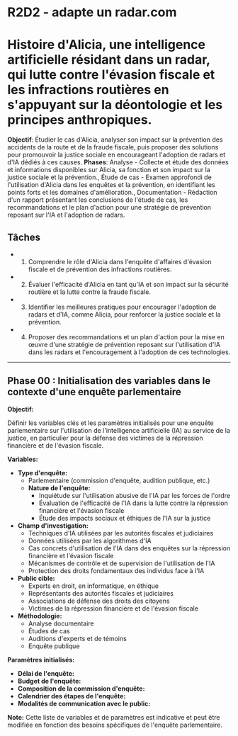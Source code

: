 
# R2D2 - adapte un radar.com
# Histoire d'Alicia, une intelligence artificielle résidant dans un radar, qui lutte contre l'évasion fiscale et les infractions routières en s'appuyant sur la déontologie et les principes anthropiques.
**Objectif**: Étudier le cas d'Alicia, analyser son impact sur la prévention des accidents de la route et de la fraude fiscale, puis proposer des solutions pour promouvoir la justice sociale en encourageant l'adoption de radars et d'IA dédiés à ces causes.
**Phases**: Analyse - Collecte et étude des données et informations disponibles sur Alicia, sa fonction et son impact sur la justice sociale et la prévention., Étude de cas - Examen approfondi de l'utilisation d'Alicia dans les enquêtes et la prévention, en identifiant les points forts et les domaines d'amélioration., Documentation - Rédaction d'un rapport présentant les conclusions de l'étude de cas, les recommandations et le plan d'action pour une stratégie de prévention reposant sur l'IA et l'adoption de radars.

## Tâches
- 1. Comprendre le rôle d'Alicia dans l'enquête d'affaires d'évasion fiscale et de prévention des infractions routières.
- 2. Évaluer l'efficacité d'Alicia en tant qu'IA et son impact sur la sécurité routière et la lutte contre la fraude fiscale.
- 3. Identifier les meilleures pratiques pour encourager l'adoption de radars et d'IA, comme Alicia, pour renforcer la justice sociale et la prévention.
- 4. Proposer des recommandations et un plan d'action pour la mise en œuvre d'une stratégie de prévention reposant sur l'utilisation d'IA dans les radars et l'encouragement à l'adoption de ces technologies.

---
    

## Phase 00 : Initialisation des variables dans le contexte d'une enquête parlementaire

**Objectif:**  

Définir les variables clés et les paramètres initialisés pour une enquête parlementaire sur l'utilisation de l'intelligence artificielle (IA) au service de la justice, en particulier pour la défense des victimes de la répression financière et de l'évasion fiscale.

**Variables:**

* **Type d'enquête:** 
    * Parlementaire (commission d'enquête, audition publique, etc.)
    *  **Nature de l'enquête:**
        *  Inquiétude sur l'utilisation abusive de l'IA par les forces de l'ordre
        *  Évaluation de l'efficacité de l'IA dans la lutte contre la répression financière et l'évasion fiscale
        *  Étude des impacts sociaux et éthiques de l'IA sur la justice
* **Champ d'investigation:**
    *  Techniques d'IA utilisées par les autorités fiscales et judiciaires
    *  Données utilisées par les algorithmes d'IA
    *  Cas concrets d'utilisation de l'IA dans des enquêtes sur la répression financière et l'évasion fiscale
    *  Mécanismes de contrôle et de supervision de l'utilisation de l'IA
    *  Protection des droits fondamentaux des individus face à l'IA
* **Public cible:**
    *  Experts en droit, en informatique, en éthique
    *  Représentants des autorités fiscales et judiciaires
    *  Associations de défense des droits des citoyens
    *  Victimes de la répression financière et de l'évasion fiscale
* **Méthodologie:**
    *  Analyse documentaire
    *  Études de cas
    *  Auditions d'experts et de témoins
    *  Enquête publique

**Paramètres initialisés:**

* **Délai de l'enquête:** 
* **Budget de l'enquête:**
* **Composition de la commission d'enquête:**
* **Calendrier des étapes de l'enquête:**
* **Modalités de communication avec le public:**


**Note:** Cette liste de variables et de paramètres est indicative et peut être modifiée en fonction des besoins spécifiques de l'enquête parlementaire.



